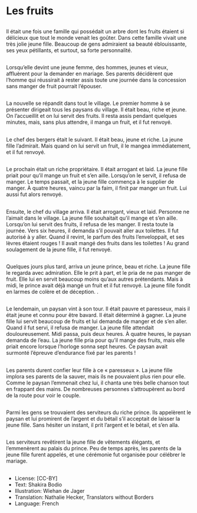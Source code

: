 # Les fruits

##
Il était une fois une famille qui
possédait un arbre dont les fruits
étaient si délicieux que tout le
monde venait les goûter.
Dans cette famille vivait une très
jolie jeune fille. Beaucoup de gens
admiraient sa beauté éblouissante,
ses yeux pétillants, et surtout, sa
forte personnalité.

##
Lorsqu’elle devint une jeune
femme, des hommes, jeunes et
vieux, affluèrent pour la demander
en mariage.
Ses parents décidèrent que
l’homme qui réussirait à rester assis
toute une journée dans la
concession sans manger de fruit
pourrait l’épouser.

##
La nouvelle se répandit dans tout le
village.
Le premier homme à se présenter
dirigeait tous les paysans du
village. Il était beau, riche et jeune.
On l’accueillit et on lui servit des
fruits.
Il resta assis pendant quelques
minutes, mais, sans plus attendre, il
manga un fruit, et il fut renvoyé.

##
Le chef des bergers était le suivant.
Il était beau, jeune et riche. La
jeune fille l’admirait. Mais quand on
lui servit un fruit, il le mangea
immédiatement, et il fut renvoyé.

##
Le prochain était un riche
propriétaire. Il était arrogant et laid.
La jeune fille priait pour qu’il mange
un fruit et s’en aille.
Lorsqu’on le servit, il refusa de
manger. Le temps passait, et la
jeune fille commença à le supplier
de manger. À quatre heures, vaincu
par la faim, il finit par manger un
fruit. Lui aussi fut alors renvoyé.

##
Ensuite, le chef du village arriva. Il était arrogant,
vieux et laid. Personne ne l’aimait dans le village. La
jeune fille souhaitait qu’il mange et s’en aille.
Lorsqu’on lui servit des fruits, il refusa de les manger.
Il resta toute la journée. Vers six heures, il demanda
s’il pouvait aller aux toilettes.
Il fut autorisé à y aller. Quand il revint, le parfum des
fruits l’enveloppait, et ses lèvres étaient rouges ! Il
avait mangé des fruits dans les toilettes ! Au grand
soulagement de la jeune fille, il fut renvoyé.

##
Quelques jours plus tard, arriva un
jeune prince, beau et riche. La
jeune fille le regarda avec
admiration.
Elle le prit à part, et le pria de ne
pas manger de fruit. Elle lui en
servit beaucoup moins qu’aux
autres prétendants.
Mais à midi, le prince avait déjà
mangé un fruit et il fut renvoyé. La
jeune fille fondit en larmes de
colère et de déception.
.

##
Le lendemain, un paysan vint à son tour. Il était pauvre et
paresseux, mais il était jeune et connu pour être bavard. Il était
déterminé à gagner. La jeune fille lui servit beaucoup de fruits et
lui demanda de manger et de s’en aller.
Quand il fut servi, il refusa de manger. La jeune fille attendait
douloureusement. Midi passa, puis deux heures. À quatre heures,
le paysan demanda de l’eau.
La jeune fille pria pour qu’il mange des fruits, mais elle priait
encore lorsque l’horloge sonna sept heures. Ce paysan avait
surmonté l’épreuve d’endurance fixé par les parents !

##

##
Les parents durent confier leur fille
à ce « paresseux ».
La jeune fille implora ses parents de
la sauver, mais ils ne pouvaient plus
rien pour elle.
Comme le paysan l’emmenait chez
lui, il chanta une très belle chanson
tout en frappant des mains. De
nombreuses personnes
s’attroupèrent au bord de la route
pour voir le couple.

##
Parmi les gens se trouvaient des
serviteurs du riche prince. Ils
appelèrent le paysan et lui
promirent de l’argent et du bétail
s’il acceptait de laisser la jeune fille.
Sans hésiter un instant, il prit
l’argent et le bétail, et s’en alla.

##
Les serviteurs revêtirent la jeune
fille de vêtements élégants, et
l’emmenèrent au palais du prince.
Peu de temps après, les parents de
la jeune fille furent appelés, et une
cérémonie fut organisée pour
célébrer le mariage.

##
* License: [CC-BY]
* Text: Shakira Bodio
* Illustration: Wiehan de Jager
* Translation: Nathalie Hecker, Translators without Borders
* Language: French
